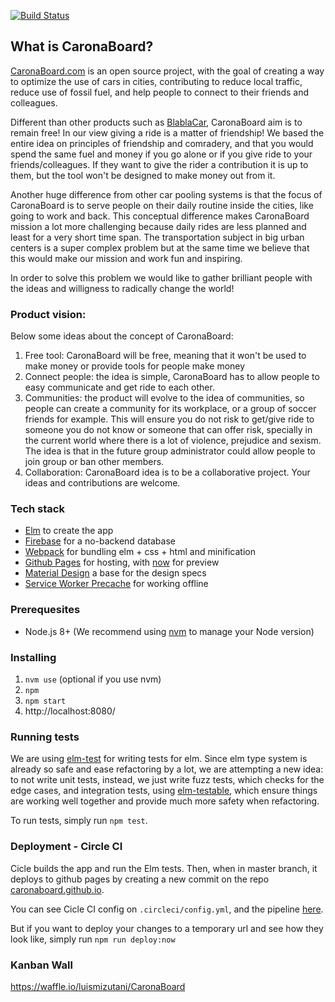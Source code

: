 [![Build Status][ci-svg]][ci-url]

[ci-svg]: https://circleci.com/gh/CaronaBoard/caronaboard.svg?style=shield
[ci-url]: https://circleci.com/gh/CaronaBoard/caronaboard

## What is CaronaBoard?

[CaronaBoard.com](http://caronaboard.com) is an open source project, with the goal of creating a way to optimize the use of cars in cities, contributing to reduce local traffic, reduce use of fossil fuel, and help people to connect to their friends and colleagues.

Different than other products such as [BlablaCar](http://www.blablacar.com), CaronaBoard aim is to remain free! In our view giving a ride is a matter of friendship! We based the entire idea on principles of friendship and comradery, and that you would spend the same fuel and money if you go alone or if you give ride to your friends/colleagues. If they want to give the rider a contribution it is up to them, but the tool won't be designed to make money out from it.

Another huge difference from other car pooling systems is that the focus of CaronaBoard is to serve people on their daily routine inside the cities, like going to work and back. This conceptual difference makes CaronaBoard mission a lot more challenging because daily rides are less planned and least for a very short time span. The transportation subject in big urban centers is a super complex problem but at the same time we believe that this would make our mission and work fun and inspiring.

In order to solve this problem we would like to gather brilliant people with the ideas and willigness to radically change the world!

### Product vision:

Below some ideas about the concept of CaronaBoard:

1. Free tool: CaronaBoard will be free, meaning that it won't be used to make money or provide tools for people make money
2. Connect people: the idea is simple, CaronaBoard has to allow people to easy communicate and get ride to each other.
3. Communities: the product will evolve to the idea of communities, so people can create a community for its workplace, or a group of soccer friends for example. This will ensure you do not risk to get/give ride to someone you do not know or someone that can offer risk, specially in the current world where there is a lot of violence, prejudice and sexism. The idea is that in the future group administrator could allow people to join group or ban other members.
4. Collaboration: CaronaBoard idea is to be a collaborative project. Your ideas and contributions are welcome.

### Tech stack

- [Elm](http://elm-lang.org/) to create the app
- [Firebase](https://www.firebase.com/) for a no-backend database
- [Webpack](https://webpack.github.io/) for bundling elm + css + html and minification
- [Github Pages](https://pages.github.com/) for hosting, with [now](https://zeit.co/now) for preview
- [Material Design](https://material.io/) a base for the design specs
- [Service Worker Precache](https://github.com/GoogleChrome/sw-precache) for working offline

### Prerequesites

- Node.js 8+ (We recommend using [nvm](https://github.com/creationix/nvm) to manage your Node version)

### Installing

1. `nvm use` (optional if you use nvm)
2. `npm`
3. `npm start`
4. http://localhost:8080/

### Running tests

We are using [elm-test](https://github.com/elm-community/elm-test) for writing tests for elm. Since elm type system is already so safe and ease refactoring by a lot, we are attempting a new idea: to not write unit tests, instead, we just write fuzz tests, which checks for the edge cases, and integration tests, using [elm-testable](https://github.com/rogeriochaves/elm-testable), which ensure things are working well together and provide much more safety when refactoring.

To run tests, simply run `npm test`.

### Deployment - Circle CI

Cicle builds the app and run the Elm tests. Then, when in master branch, it deploys to github pages by creating a new commit on the repo [caronaboard.github.io](https://github.com/CaronaBoard/caronaboard.github.io).

You can see Cicle CI config on `.circleci/config.yml`, and the pipeline [here](https://circleci.com/gh/CaronaBoard/caronaboard).

But if you want to deploy your changes to a temporary url and see how they look like, simply run `npm run deploy:now`

### Kanban Wall

https://waffle.io/luismizutani/CaronaBoard
